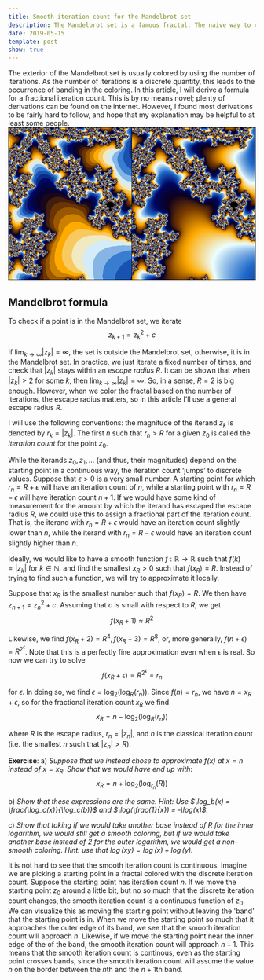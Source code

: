 ```yaml
---
title: Smooth iteration count for the Mandelbrot set
description: The Mandelbrot set is a famous fractal. The naive way to color it uses an integer (the number of iterations). However, there is a way to obtain a smoothed version of the iteration count. In this article, I show how it can be derived.
date: 2019-05-15
template: post
show: true
---
```


The exterior of the Mandelbrot set is usually colored by using the number of iterations. As the number of iterations is a discrete quantity, this leads to the occurrence of banding in the coloring. In this article, I will derive a formula for a fractional iteration count. This is by no means novel; plenty of derivations can be found on the internet. However, I found most derivations to be fairly hard to follow, and hope that my explanation may be helpful to at least some people.
![Comparison of the classical iteration count with the smooth iteration count](images/comparison.png)


## Mandelbrot formula

To check if a point is in the Mandelbrot set, we iterate
$$z_{k + 1} = z_k^2 + c$$

If $\lim_{k \rightarrow \infty} |z_k| = \infty$, the set is outside the Mandelbrot set, otherwise, it is in the Mandelbrot set. In practice, we just iterate a fixed number of times, and check that $|z_k|$ stays within an *escape radius* $R$. It can be shown that when $|z_k| > 2$ for some $k$, then $\lim_{k \rightarrow \infty} |z_k| = \infty$. So, in a sense, $R = 2$ is big enough. However, when we color the fractal based on the number of iterations, the escape radius matters, so in this article I'll use a general escape radius $R$.

I will use the following conventions: the magnitude of the iterand $z_k$ is denoted by $r_k = |z_k|$. The first $n$ such that $r_n > R$ for a given $z_0$ is called the *iteration count* for the point $z_0$.

While the iterands $z_0, z_1, ...$ (and thus, their magnitudes) depend on the starting point in a continuous way, the iteration count ‘jumps’ to discrete values. Suppose that $\epsilon > 0$ is a very small number. A starting point for which $r_n = R + \epsilon$ will have an iteration count of $n$, while a starting point with $r_n = R - \epsilon$ will have iteration count $n + 1$. If we would have some kind of measurement for the amount by which the iterand has escaped the escape radius $R$, we could use this to assign a fractional part of the iteration count. That is, the iterand with $r_n = R + \epsilon$ would have an iteration count slightly lower than $n$, while the iterand with $r_n = R - \epsilon$ would have an iteration count slightly higher than $n$.

Ideally, we would like to have a smooth function $f : \mathbb{R} \rightarrow \mathbb{R}$ such that $f(k) = | z_k |$ for $k \in \mathbb{N}$, and find the smallest $x_R > 0$ such that $f(x_R) = R$. Instead of trying to find such a function, we will try to approximate it locally.

Suppose that $x_R$ is the smallest number such that $f(x_R) = R$. We then have $z_{n+1} = z_n^2 + c$. Assuming that $c$ is small with respect to $R$, we get
$$ f(x_R + 1) \approx R^2  $$

Likewise, we find $f(x_R + 2) = R^4, f(x_R + 3) = R^8$, or, more generally, $f(n + \epsilon) = R^{2^\epsilon}$. Note that this is a perfectly fine approximation even when $\epsilon$ is real. So now we can try to solve
$$ f(x_R + \epsilon) = R^{2^\epsilon} = r_n $$

for $\epsilon$. In doing so, we find $\epsilon = \log_2(\log_R(r_n))$. Since $f(n) = r_n$, we have $n = x_R + \epsilon$, so for the fractional iteration count $x_R$ we find
$$x_R = n - \log_2(\log_R(r_n))$$

where $R$ is the escape radius, $r_n = |z_n|$, and $n$ is the classical iteration count (i.e. the smallest $n$ such that $|z_n| > R$).

**Exercise**: a) *Suppose that we instead chose to approximate $f(x)$ at $x = n$ instead of $x = x_R$. Show that we would have end up with*:
$$ x_R = n + \log_2(\log_{r_n}(R)) $$

b) *Show that these expressions are the same. Hint: Use $\log_b(x) = \frac{\log_c(x)}{\log_c(b)}$ and $\log(\frac{1}{x}) = -\log(x)$.*

c) *Show that taking if we would take another base instead of $R$ for the inner logarithm, we would still get a smooth coloring, but if we would take another base instead of 2 for the outer logarithm, we would get a non-smooth coloring. Hint: use that $\log(xy) = \log(x) + \log(y)$.*

It is not hard to see that the smooth iteration count is continuous. Imagine we are picking a starting point in a fractal colored with the discrete iteration count. Suppose the starting point has iteration count $n$. If we move the starting point $z_0$ around a little bit, but no so much that the discrete iteration count changes, the smooth iteration count is a continuous function of $z_0$. We can visualize this as moving the starting point without leaving the 'band' that the starting point is in. When we move the starting point so much that it approaches the outer edge of its band, we see that the smooth iteration count will approach $n$. Likewise, if we move the starting point near the inner edge of the of the band, the smooth iteration count will approach $n + 1$. This means that the smooth iteration count is continous, even as the starting point crosses bands, since the smooth iteration count will assume the value $n$ on the border between the $n$th and the $n + 1$th band.
